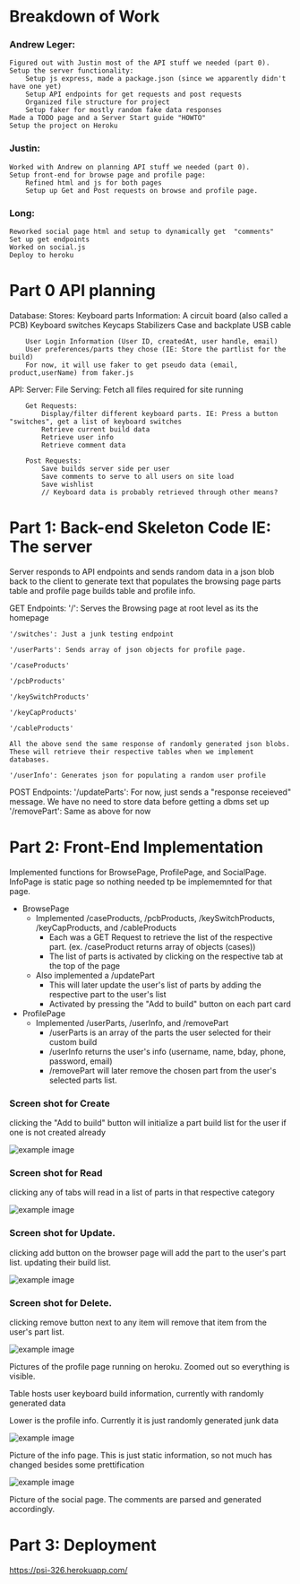 # Breakdown of Work
### Andrew Leger:
    Figured out with Justin most of the API stuff we needed (part 0).
    Setup the server functionality: 
        Setup js express, made a package.json (since we apparently didn't have one yet)
        Setup API endpoints for get requests and post requests
        Organized file structure for project
		Setup faker for mostly random fake data responses
    Made a TODO page and a Server Start guide "HOWTO"
	Setup the project on Heroku

### Justin:
	Worked with Andrew on planning API stuff we needed (part 0).
    Setup front-end for browse page and profile page: 
        Refined html and js for both pages
        Setup up Get and Post requests on browse and profile page.
        

### Long:
	Reworked social page html and setup to dynamically get  "comments"
	Set up get endpoints
	Worked on social.js
	Deploy to heroku

# Part 0 API planning


Database:
	Stores:
		Keyboard parts Information:
			A circuit board (also called a PCB)
			Keyboard switches
			Keycaps
			Stabilizers
			Case and backplate
			USB cable
		
		User Login Information (User ID, createdAt, user handle, email)
		User preferences/parts they chose (IE: Store the partlist for the build)
		For now, it will use faker to get pseudo data (email, product,userName) from faker.js
		

API:
	Server:
		File Serving:
			Fetch all files required for site running
			
		Get Requests:
			Display/filter different keyboard parts. IE: Press a button "switches", get a list of keyboard switches
			Retrieve current build data
			Retrieve user info
			Retrieve comment data

		Post Requests:
			Save builds server side per user
			Save comments to serve to all users on site load
			Save wishlist 
			// Keyboard data is probably retrieved through other means?

# Part 1: Back-end Skeleton Code IE: The server
Server responds to API endpoints and sends random data in a json blob back to the client to generate text that populates
the browsing page parts table and profile page builds table and profile info.

GET Endpoints:
	'/': Serves the Browsing page at root level as its the homepage

	'/switches': Just a junk testing endpoint
	
	'/userParts': Sends array of json objects for profile page. 

	'/caseProducts'

	'/pcbProducts'

	'/keySwitchProducts'

	'/keyCapProducts'

	'/cableProducts'

	All the above send the same response of randomly generated json blobs. These will retrieve their respective tables when we implement databases.

	'/userInfo': Generates json for populating a random user profile

POST Endpoints:
	'/updateParts': For now, just sends a "response receieved" message. We have no need to store data before getting a dbms set up
	'/removePart': Same as above for now
# Part 2: Front-End Implementation
Implemented functions for BrowsePage, ProfilePage, and SocialPage. InfoPage is static page so nothing needed tp be implememnted for that page.
+ BrowsePage
	+ Implemented /caseProducts, /pcbProducts, /keySwitchProducts, /keyCapProducts, and /cableProducts
		+ Each was a GET Request to retrieve the list of the respective part. (ex. /caseProduct returns array of objects (cases))
		+ The list of parts is activated by clicking on the respective tab at the top of the page
	+ Also implemented a /updatePart
		+ This will later update the user's list of parts by adding the respective part to the user's list
		+ Activated by pressing the "Add to build" button on each part card
+ ProfilePage
	+ Implemented /userParts, /userInfo, and /removePart
		+ /userParts is an array of the parts the user selected for their custom build
		+ /userInfo returns the user's info (username, name, bday, phone, password, email)
		+ /removePart will later remove the chosen part from the user's selected parts list.
### Screen shot for Create
clicking the "Add to build" button will initialize a part build list for the user if one is not created already

![example image](images//m2_images/browse_page.PNG)


### Screen shot for Read
clicking any of tabs will read in a list of parts in that respective category

![example image](images/m2_images/browse_page.PNG)


### Screen shot for Update.
clicking add button on the browser page will add the part to the user's part list. updating their build list.

![example image](images/m2_images/profile_page.png)


### Screen shot for Delete.
clicking remove button next to any item will remove that item from the user's part list.

![example image](images/m2_images/profile_page.png)

Pictures of the profile page running on heroku. Zoomed out so everything is visible.

Table hosts user keyboard build information, currently with randomly generated data

Lower is the profile info. Currently it is just randomly generated junk data

![example image](images/m2_images/info_page.png)

Picture of the info page. This is just static information, so not much has changed besides some prettification

![example image](images/social-page-update.png)

Picture of the social page. The comments are parsed and generated accordingly.

# Part 3: Deployment
https://psi-326.herokuapp.com/
